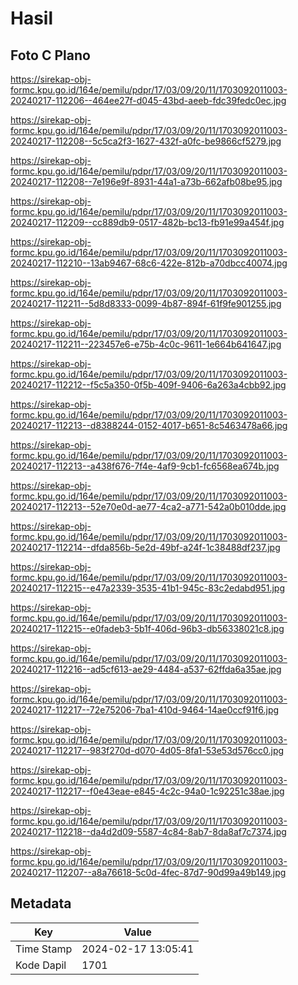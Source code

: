 # Hasil

## Foto C Plano

https://sirekap-obj-formc.kpu.go.id/164e/pemilu/pdpr/17/03/09/20/11/1703092011003-20240217-112206--464ee27f-d045-43bd-aeeb-fdc39fedc0ec.jpg

https://sirekap-obj-formc.kpu.go.id/164e/pemilu/pdpr/17/03/09/20/11/1703092011003-20240217-112208--5c5ca2f3-1627-432f-a0fc-be9866cf5279.jpg

https://sirekap-obj-formc.kpu.go.id/164e/pemilu/pdpr/17/03/09/20/11/1703092011003-20240217-112208--7e196e9f-8931-44a1-a73b-662afb08be95.jpg

https://sirekap-obj-formc.kpu.go.id/164e/pemilu/pdpr/17/03/09/20/11/1703092011003-20240217-112209--cc889db9-0517-482b-bc13-fb91e99a454f.jpg

https://sirekap-obj-formc.kpu.go.id/164e/pemilu/pdpr/17/03/09/20/11/1703092011003-20240217-112210--13ab9467-68c6-422e-812b-a70dbcc40074.jpg

https://sirekap-obj-formc.kpu.go.id/164e/pemilu/pdpr/17/03/09/20/11/1703092011003-20240217-112211--5d8d8333-0099-4b87-894f-61f9fe901255.jpg

https://sirekap-obj-formc.kpu.go.id/164e/pemilu/pdpr/17/03/09/20/11/1703092011003-20240217-112211--223457e6-e75b-4c0c-9611-1e664b641647.jpg

https://sirekap-obj-formc.kpu.go.id/164e/pemilu/pdpr/17/03/09/20/11/1703092011003-20240217-112212--f5c5a350-0f5b-409f-9406-6a263a4cbb92.jpg

https://sirekap-obj-formc.kpu.go.id/164e/pemilu/pdpr/17/03/09/20/11/1703092011003-20240217-112213--d8388244-0152-4017-b651-8c5463478a66.jpg

https://sirekap-obj-formc.kpu.go.id/164e/pemilu/pdpr/17/03/09/20/11/1703092011003-20240217-112213--a438f676-7f4e-4af9-9cb1-fc6568ea674b.jpg

https://sirekap-obj-formc.kpu.go.id/164e/pemilu/pdpr/17/03/09/20/11/1703092011003-20240217-112213--52e70e0d-ae77-4ca2-a771-542a0b010dde.jpg

https://sirekap-obj-formc.kpu.go.id/164e/pemilu/pdpr/17/03/09/20/11/1703092011003-20240217-112214--dfda856b-5e2d-49bf-a24f-1c38488df237.jpg

https://sirekap-obj-formc.kpu.go.id/164e/pemilu/pdpr/17/03/09/20/11/1703092011003-20240217-112215--e47a2339-3535-41b1-945c-83c2edabd951.jpg

https://sirekap-obj-formc.kpu.go.id/164e/pemilu/pdpr/17/03/09/20/11/1703092011003-20240217-112215--e0fadeb3-5b1f-406d-96b3-db56338021c8.jpg

https://sirekap-obj-formc.kpu.go.id/164e/pemilu/pdpr/17/03/09/20/11/1703092011003-20240217-112216--ad5cf613-ae29-4484-a537-62ffda6a35ae.jpg

https://sirekap-obj-formc.kpu.go.id/164e/pemilu/pdpr/17/03/09/20/11/1703092011003-20240217-112217--72e75206-7ba1-410d-9464-14ae0ccf91f6.jpg

https://sirekap-obj-formc.kpu.go.id/164e/pemilu/pdpr/17/03/09/20/11/1703092011003-20240217-112217--983f270d-d070-4d05-8fa1-53e53d576cc0.jpg

https://sirekap-obj-formc.kpu.go.id/164e/pemilu/pdpr/17/03/09/20/11/1703092011003-20240217-112217--f0e43eae-e845-4c2c-94a0-1c92251c38ae.jpg

https://sirekap-obj-formc.kpu.go.id/164e/pemilu/pdpr/17/03/09/20/11/1703092011003-20240217-112218--da4d2d09-5587-4c84-8ab7-8da8af7c7374.jpg

https://sirekap-obj-formc.kpu.go.id/164e/pemilu/pdpr/17/03/09/20/11/1703092011003-20240217-112207--a8a76618-5c0d-4fec-87d7-90d99a49b149.jpg


## Metadata

| Key        | Value               |
| ---------- | ------------------- |
| Time Stamp | 2024-02-17 13:05:41 |
| Kode Dapil | 1701                |



